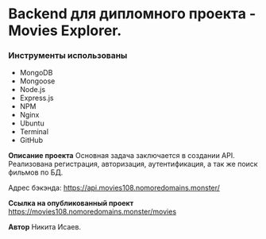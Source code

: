 # Backend для дипломного проекта - Movies Explorer.

### Инструменты использованы

* MongoDB
* Mongoose
* Node.js
* Express.js
* NPM
* Nginx
* Ubuntu
* Terminal
* GitHub

**Описание проекта**
Основная задача заключается в создании API. Реализована регистрация, авторизация, аутентификация, а так же поиск фильмов по БД.

Адрес бэкэнда: 
https://api.movies108.nomoredomains.monster/

**Ссылка на опубликованный проект**
https://movies108.nomoredomains.monster/movies

**Автор**
Никита Исаев.
